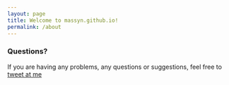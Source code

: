 ```yaml
---
layout: page
title: Welcome to massyn.github.io!
permalink: /about
---
```


### Questions?

If you are having any problems, any questions or suggestions, feel free to [tweet at me](https://twitter.com/intent/tweet?text=%40massyn)